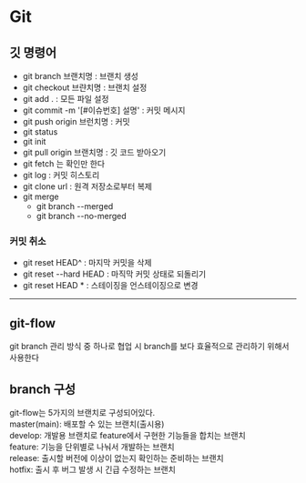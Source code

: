 # Git

## 깃 명령어
- git branch 브랜치명 : 브랜치 생성
- git checkout 브랸치명 : 브랜치 설정
- git add . : 모든 파일 설정
- git commit -m '[#이슈번호] 설명' : 커밋 메시지
- git push origin 브런치명 : 커밋
- git status
- git init
- git pull origin 브랜치명 : 깃 코드 받아오기
- git fetch 는 확인만 한다
- git log : 커밋 히스토리
- git clone url : 원격 저장소로부터 복제
- git merge
  - git branch --merged 
  - git branch --no-merged
### 커밋 취소
* git reset HEAD^ : 마지막 커밋을 삭제
* git reset --hard HEAD :  마직막 커밋 상태로 되돌리기
* git reset HEAD * : 스테이징을 언스테이징으로 변경
---
## git-flow
git branch 관리 방식 중 하나로 협업 시 branch를 보다 효율적으로 관리하기 위해서 사용한다      
## branch 구성      
git-flow는 5가지의 브랜치로 구성되어있다.      
master(main): 배포할 수 있는 브랜치(출시용)      
develop: 개발용 브랜치로 feature에서 구현한 기능들을 합치는 브랜치      
feature: 기능을 단위별로 나눠서 개발하는 브랜치      
release: 출시할 버전에 이상이 없는지 확인하는 준비하는 브랜치      
hotfix: 출시 후 버그 발생 시 긴급 수정하는 브랜치      
